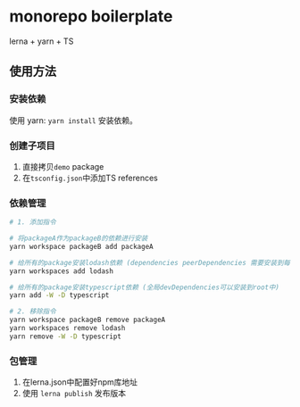 # monorepo boilerplate

lerna + yarn + TS 

## 使用方法

### 安装依赖

使用 yarn: `yarn install` 安装依赖。

### 创建子项目

1. 直接拷贝`demo` package
2. 在`tsconfig.json`中添加TS references

### 依赖管理

```sh
# 1. 添加指令

# 将packageA作为packageB的依赖进行安装
yarn workspace packageB add packageA

# 给所有的package安装lodash依赖 (dependencies peerDependencies 需要安装到每个package中)
yarn workspaces add lodash

# 给所有的package安装typescript依赖 (全局devDependencies可以安装到root中)
yarn add -W -D typescript

# 2. 移除指令
yarn workspace packageB remove packageA
yarn workspaces remove lodash
yarn remove -W -D typescript
```

### 包管理

1. 在lerna.json中配置好npm库地址
2. 使用 `lerna publish` 发布版本
